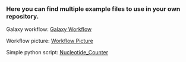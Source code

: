 ### Here you can find multiple example files to use in your own repository. 

Galaxy workflow: [Galaxy Workflow](./Galaxy-Workflow-Genome_Assembly_of_MRSA_using_Oxford_Nanopore_MinION_Data.ga)

Workflow picture: [Workflow Picture](./Workflow_Galaxy_MRSA_NANOPORE_TUTORIAL.png)

Simple python script: [Nucleotide_Counter](./Nucleotide_Counter.py)
